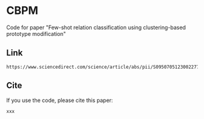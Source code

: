 # CBPM
Code for paper "Few-shot relation classification using clustering-based prototype modification"

## Link
```
https://www.sciencedirect.com/science/article/abs/pii/S0950705123002277
```

## Cite

If you use the code, please cite this paper:

```
xxx
```
